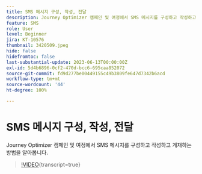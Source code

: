 ```yaml
---
title: SMS 메시지 구성, 작성, 전달
description: Journey Optimizer 캠페인 및 여정에서 SMS 메시지를 구성하고 작성하고 게재하는 방법을 알아봅니다.
feature: SMS
role: User
level: Beginner
jira: KT-10576
thumbnail: 3420509.jpeg
hide: false
hidefromtoc: false
last-substantial-update: 2023-06-13T00:00:00Z
exl-id: 5d4b6896-0cf2-470d-bcc6-695caa852072
source-git-commit: fd9d277be00449155c49b3809fe647d7342b6acd
workflow-type: tm+mt
source-wordcount: '44'
ht-degree: 100%

---
```


# SMS 메시지 구성, 작성, 전달

Journey Optimizer 캠페인 및 여정에서 SMS 메시지를 구성하고 작성하고 게재하는 방법을 알아봅니다.

>[!VIDEO](https://video.tv.adobe.com/v/3420509?quality=12&learn=on){transcript=true}
